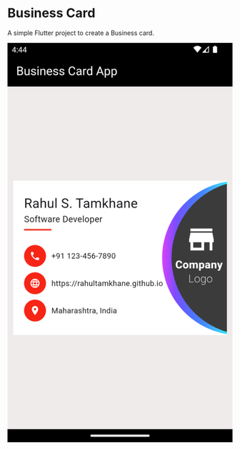 # Business Card

A simple Flutter project to create a Business card.

![Snapshot](https://github.com/rahultamkhane/BusinessCard/blob/bde3b829791a3a6ba37da4ef323867b75f1b709e/snapshots/Screenshot_1733483689.png)
